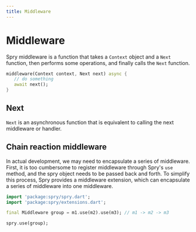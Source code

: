 ```yaml
---
title: Middleware
---
```


# Middleware

Spry middleware is a function that takes a `Context` object and a `Next` function, then performs some operations, and finally calls the `Next` function.

```dart
middleware(Context context, Next next) async {
   // do something
   await next();
}
```

## Next

`Next` is an asynchronous function that is equivalent to calling the next middleware or handler.

## Chain reaction middleware

In actual development, we may need to encapsulate a series of middleware. First, it is too cumbersome to register middleware through Spry's `use` method, and the spry object needs to be passed back and forth. To simplify this process, Spry provides a middleware extension, which can encapsulate a series of middleware into one middleware.

```dart
import 'package:spry/spry.dart';
import 'package:spry/extensions.dart';

final Middleware group = m1.use(m2).use(m3); // m1 -> m2 -> m3

spry.use(group);
```